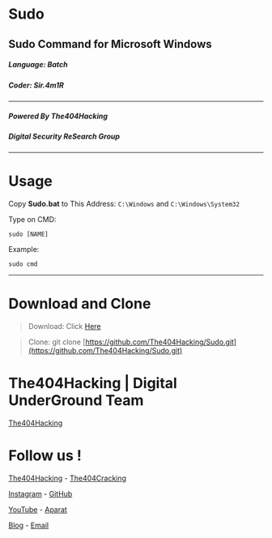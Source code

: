 # Sudo
## Sudo Command for Microsoft Windows

<h5>Language: Batch</h5>
<h5>Coder: Sir.4m1R</h5>

-------------------------------

<h5>Powered By The404Hacking</h5>
<h5>Digital Security ReSearch Group</h5>

-------------------------------
# Usage

Copy **Sudo.bat** to This Address:
`C:\Windows` and `C:\Windows\System32`

Type on CMD:

`sudo [NAME]`


Example:

`sudo cmd`

-------------------------------
# Download and Clone
> Download: Click [Here](https://github.com/The404Hacking/Sudo/archive/master.zip)

> Clone: git clone [https://github.com/The404Hacking/Sudo.git](https://github.com/The404Hacking/Sudo.git)

# The404Hacking | Digital UnderGround Team
[The404Hacking](https://T.me/The404Hacking)

# Follow us !
[The404Hacking](https://T.me/The404Hacking) - [The404Cracking](https://T.me/The404Cracking)

[Instagram](https://instagram.com/The404Hacking) - [GitHub](https://github.com/The404Hacking)

[YouTube](http://yon.ir/youtube404) - [Aparat](http://www.aparat.com/The404Hacking)

[Blog](http://the404hacking.blogsky.com) - [Email](mailto:The404Hacking.Team@Gmail.Com)
